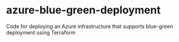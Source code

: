# azure-blue-green-deployment
Code for deploying an Azure infrastructure that supports blue-green deployment using Terraform 
